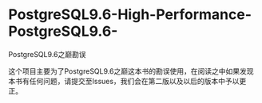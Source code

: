 # PostgreSQL9.6-High-Performance-PostgreSQL9.6-
PostgreSQL9.6之巅勘误

这个项目主要为了PostgreSQL9.6之巅这本书的勘误使用，在阅读之中如果发现本书有任何问题，请提交至Issues，我们会在第二版以及以后的版本中予以更正。
